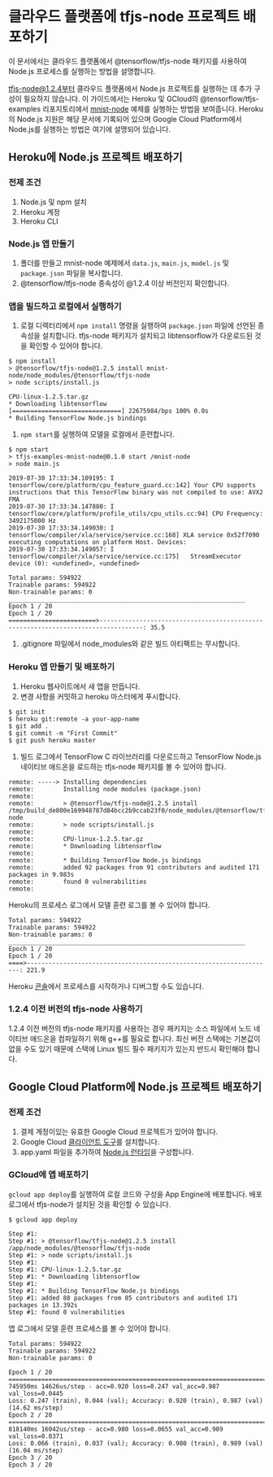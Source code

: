 # 클라우드 플랫폼에 tfjs-node 프로젝트 배포하기

이 문서에서는 클라우드 플랫폼에서 @tensorflow/tfjs-node 패키지를 사용하여 Node.js 프로세스를 실행하는 방법을 설명합니다.

tfjs-node@1.2.4부터 클라우드 플랫폼에서 Node.js 프로젝트를 실행하는 데 추가 구성이 필요하지 않습니다. 이 가이드에서는 Heroku 및 GCloud의 @tensorflow/tfjs-examples 리포지토리에서 [mnist-node](https://github.com/tensorflow/tfjs-examples/tree/master/mnist-node) 예제를 실행하는 방법을 보여줍니다. Heroku의 Node.js 지원은 해당 <a>문서</a>에 기록되어 있으며 Google Cloud Platform에서 Node.js를 실행하는 방법은 <a>여기</a>에 설명되어 있습니다.

## Heroku에 Node.js 프로젝트 배포하기

### 전제 조건

1. Node.js 및 npm 설치
2. Heroku 계정
3. Heroku CLI

### Node.js 앱 만들기

1. 폴더를 만들고 <a>mnist-node</a> 예제에서 <code>data.js</code>, <code>main.js</code>, `model.js` 및 `package.json` 파일을 복사합니다.
2. @tensorflow/tfjs-node 종속성이 @1.2.4 이상 버전인지 확인합니다.

### 앱을 빌드하고 로컬에서 실행하기

1. 로컬 디렉터리에서 `npm install` 명령을 실행하여 `package.json` 파일에 선언된 종속성을 설치합니다. tfjs-node 패키지가 설치되고 libtensorflow가 다운로드된 것을 확인할 수 있어야 합니다.

```
$ npm install
> @tensorflow/tfjs-node@1.2.5 install mnist-node/node_modules/@tensorflow/tfjs-node
> node scripts/install.js

CPU-linux-1.2.5.tar.gz
* Downloading libtensorflow
[==============================] 22675984/bps 100% 0.0s
* Building TensorFlow Node.js bindings
```

1. `npm start`를 실행하여 모델을 로컬에서 훈련합니다.

```
$ npm start
> tfjs-examples-mnist-node@0.1.0 start /mnist-node
> node main.js

2019-07-30 17:33:34.109195: I tensorflow/core/platform/cpu_feature_guard.cc:142] Your CPU supports instructions that this TensorFlow binary was not compiled to use: AVX2 FMA
2019-07-30 17:33:34.147880: I tensorflow/core/platform/profile_utils/cpu_utils.cc:94] CPU Frequency: 3492175000 Hz
2019-07-30 17:33:34.149030: I tensorflow/compiler/xla/service/service.cc:168] XLA service 0x52f7090 executing computations on platform Host. Devices:
2019-07-30 17:33:34.149057: I tensorflow/compiler/xla/service/service.cc:175]   StreamExecutor device (0): <undefined>, <undefined>

Total params: 594922
Trainable params: 594922
Non-trainable params: 0
_________________________________________________________________
Epoch 1 / 20
Epoch 1 / 20
========================>----------------------------------------------------------------------------------: 35.5
```

1. .gitignore 파일에서 node_modules와 같은 빌드 아티팩트는 무시합니다.

### Heroku 앱 만들기 및 배포하기

1. Heroku 웹사이트에서 새 앱을 만듭니다.
2. 변경 사항을 커밋하고 heroku 마스터에게 푸시합니다.

```
$ git init
$ heroku git:remote -a your-app-name
$ git add .
$ git commit -m "First Commit"
$ git push heroku master
```

1. 빌드 로그에서 TensorFlow C 라이브러리를 다운로드하고 TensorFlow Node.js 네이티브 애드온을 로드하는 tfjs-node 패키지를 볼 수 있어야 합니다.

```
remote: -----> Installing dependencies
remote:        Installing node modules (package.json)
remote:
remote:        > @tensorflow/tfjs-node@1.2.5 install /tmp/build_de800e169948787d84bcc2b9ccab23f0/node_modules/@tensorflow/tfjs-node
remote:        > node scripts/install.js
remote:
remote:        CPU-linux-1.2.5.tar.gz
remote:        * Downloading libtensorflow
remote:
remote:        * Building TensorFlow Node.js bindings
remote:        added 92 packages from 91 contributors and audited 171 packages in 9.983s
remote:        found 0 vulnerabilities
remote:
```

Heroku의 프로세스 로그에서 모델 훈련 로그를 볼 수 있어야 합니다.

```
Total params: 594922
Trainable params: 594922
Non-trainable params: 0
_________________________________________________________________
Epoch 1 / 20
Epoch 1 / 20
====>--------------------------------------------------------------------: 221.9
```

Heroku [콘솔](https://devcenter.heroku.com/articles/heroku-dashboard#application-overview)에서 프로세스를 시작하거나 디버그할 수도 있습니다.

### 1.2.4 이전 버전의 tfjs-node 사용하기

1.2.4 이전 버전의 tfjs-node 패키지를 사용하는 경우 패키지는 소스 파일에서 노드 네이티브 애드온을 컴파일하기 위해 g++를 필요로 합니다. 최신 버전 스택에는 기본값이 없을 수도 있기 때문에 스택에 Linux 빌드 필수 패키지가 있는지 반드시 확인해야 합니다.

## Google Cloud Platform에 Node.js 프로젝트 배포하기

### 전제 조건

1. 결제 계정이있는 유효한 Google Cloud 프로젝트가 있어야 합니다.
2. Google Cloud [클라이언트 도구](https://cloud.google.com/storage/docs/gsutil_install)를 설치합니다.
3. app.yaml 파일을 추가하여 [Node.js 런타임](https://cloud.google.com/appengine/docs/flexible/nodejs/runtime)을 구성합니다.

### GCloud에 앱 배포하기

`gcloud app deploy`를 실행하여 로컬 코드와 구성을 App Engine에 배포합니다. 배포 로그에서 tfjs-node가 설치된 것을 확인할 수 있습니다.

```
$ gcloud app deploy

Step #1:
Step #1: > @tensorflow/tfjs-node@1.2.5 install /app/node_modules/@tensorflow/tfjs-node
Step #1: > node scripts/install.js
Step #1:
Step #1: CPU-linux-1.2.5.tar.gz
Step #1: * Downloading libtensorflow
Step #1:
Step #1: * Building TensorFlow Node.js bindings
Step #1: added 88 packages from 85 contributors and audited 171 packages in 13.392s
Step #1: found 0 vulnerabilities
```

앱 로그에서 모델 훈련 프로세스를 볼 수 있어야 합니다.

```
Total params: 594922
Trainable params: 594922
Non-trainable params: 0

Epoch 1 / 20
===============================================================================>
745950ms 14626us/step - acc=0.920 loss=0.247 val_acc=0.987 val_loss=0.0445
Loss: 0.247 (train), 0.044 (val); Accuracy: 0.920 (train), 0.987 (val) (14.62 ms/step)
Epoch 2 / 20
===============================================================================>
818140ms 16042us/step - acc=0.980 loss=0.0655 val_acc=0.989 val_loss=0.0371
Loss: 0.066 (train), 0.037 (val); Accuracy: 0.980 (train), 0.989 (val) (16.04 ms/step)
Epoch 3 / 20
Epoch 3 / 20
```
